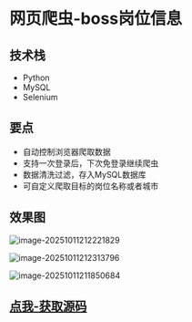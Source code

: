 # 网页爬虫-boss岗位信息

<MyGlobalComponent />

## 技术栈

- Python
- MySQL
- Selenium

## 要点

- 自动控制浏览器爬取数据
- 支持一次登录后，下次免登录继续爬虫
- 数据清洗过滤，存入MySQL数据库
- 可自定义爬取目标的岗位名称或者城市

## 效果图

![image-20251011212221829](http://cdn.qiniu.liyansheng.top/img/image-20251011212221829.png)

![image-20251011212313796](http://cdn.qiniu.liyansheng.top/img/image-20251011212313796.png)

![image-20251011211850684](http://cdn.qiniu.liyansheng.top/img/image-20251011211850684.png)


 ## [点我-获取源码](https://www.liyansheng.top/product_detail.html?id=160)